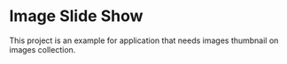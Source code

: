 # Image Slide Show

This project is an example for application that needs images thumbnail on images collection. 
